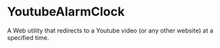 # YoutubeAlarmClock
A Web utility that redirects to a Youtube video (or any other website) at a specified time.
